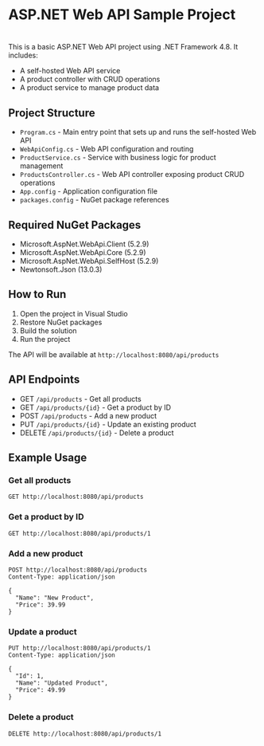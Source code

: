 # ASP.NET Web API Sample Project
#
This is a basic ASP.NET Web API project using .NET Framework 4.8. It includes:

- A self-hosted Web API service
- A product controller with CRUD operations
- A product service to manage product data

## Project Structure

- `Program.cs` - Main entry point that sets up and runs the self-hosted Web API
- `WebApiConfig.cs` - Web API configuration and routing
- `ProductService.cs` - Service with business logic for product management
- `ProductsController.cs` - Web API controller exposing product CRUD operations
- `App.config` - Application configuration file
- `packages.config` - NuGet package references

## Required NuGet Packages

- Microsoft.AspNet.WebApi.Client (5.2.9)
- Microsoft.AspNet.WebApi.Core (5.2.9)
- Microsoft.AspNet.WebApi.SelfHost (5.2.9)
- Newtonsoft.Json (13.0.3)

## How to Run

1. Open the project in Visual Studio
2. Restore NuGet packages
3. Build the solution
4. Run the project

The API will be available at `http://localhost:8080/api/products`

## API Endpoints

- GET `/api/products` - Get all products
- GET `/api/products/{id}` - Get a product by ID
- POST `/api/products` - Add a new product
- PUT `/api/products/{id}` - Update an existing product
- DELETE `/api/products/{id}` - Delete a product

## Example Usage

### Get all products
```
GET http://localhost:8080/api/products
```

### Get a product by ID
```
GET http://localhost:8080/api/products/1
```

### Add a new product
```
POST http://localhost:8080/api/products
Content-Type: application/json

{
  "Name": "New Product",
  "Price": 39.99
}
```

### Update a product
```
PUT http://localhost:8080/api/products/1
Content-Type: application/json

{
  "Id": 1,
  "Name": "Updated Product",
  "Price": 49.99
}
```

### Delete a product
```
DELETE http://localhost:8080/api/products/1
```

